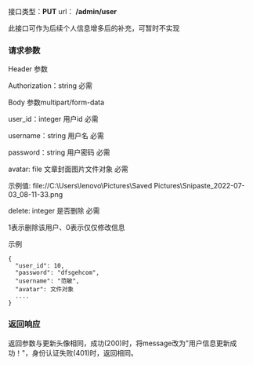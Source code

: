 接口类型：**PUT**		url： 	**/admin/user**

此接口可作为后续个人信息增多后的补充，可暂时不实现

### 请求参数

Header 参数

Authorization：string  必需



Body 参数multipart/form-data

user_id：integer 	用户id	必需



username：string 	用户名	必需



password：string 	用户密码	必需



avatar: file  文章封面图片文件对象	必需

示例值:	file://C:\Users\lenovo\Pictures\Saved Pictures\Snipaste_2022-07-03_08-11-33.png



delete: integer	是否删除  	必需

1表示删除该用户、0表示仅仅修改信息

示例

```
{
  "user_id": 10,
  "password": "dfsgehcom",
  "username": "范敏",
  "avatar": 文件对象
  ....
}
```



### 返回响应

返回参数与更新头像相同，成功(200)时，将message改为"用户信息更新成功！"，身份认证失败(401)时，返回相同。